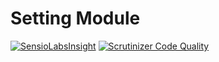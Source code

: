 # Setting Module

[![SensioLabsInsight](https://insight.sensiolabs.com/projects/92d544b4-a3ca-4c2a-9ffd-0741c521cb14/mini.png)](https://insight.sensiolabs.com/projects/92d544b4-a3ca-4c2a-9ffd-0741c521cb14)
[![Scrutinizer Code Quality](https://scrutinizer-ci.com/g/nWidart-Modules/Core/badges/quality-score.png?b=master)](https://scrutinizer-ci.com/g/nWidart-Modules/Core/?branch=master)
